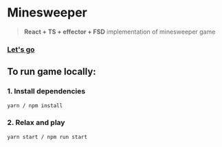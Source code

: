 # Minesweeper

> <b>React + TS + effector + FSD</b> implementation of minesweeper game

### [Let's go](https://main--visionary-biscuit-301b21.netlify.app/)

## To run game locally:

### 1. Install dependencies

`yarn / npm install`

### 2. Relax and play

`yarn start / npm run start`
